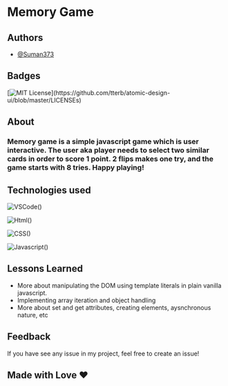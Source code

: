 # Memory  Game

## Authors

- [@Suman373](https://www.github.com/Suman373)




## Badges



[![MIT License](https://img.shields.io/apm/l/atomic-design-ui.svg?)](https://github.com/tterb/atomic-design-ui/blob/master/LICENSEs)



## About
### Memory game is a simple javascript game which is user interactive. The user aka player needs  to select two similar cards in order to score 1 point. 2 flips makes one try, and the game starts with 8 tries. Happy playing!
 
## Technologies used
![VSCode()](https://img.shields.io/badge/Visual_Studio_Code-0078D4?style=for-the-badge&logo=visual%20studio%20code&logoColor=white)

![Html()](https://img.shields.io/badge/HTML5-E34F26?style=for-the-badge&logo=html5&logoColor=white)

![CSS()](https://img.shields.io/badge/CSS3-1572B6?style=for-the-badge&logo=css3&logoColor=white)

![Javascript()](https://img.shields.io/badge/JavaScript-323330?style=for-the-badge&logo=javascript&logoColor=F7DF1E)
## Lessons Learned
 - More about manipulating the DOM using template literals in plain vanilla javascript.
 - Implementing array iteration and object handling
 - More about set and get attributes, creating elements, aysnchronous nature, etc
## Feedback
If you have see any issue in my project, feel free to create an issue!




## Made with Love &#10084;
